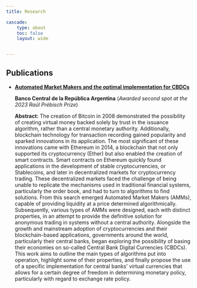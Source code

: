 ```yaml
---
title: Research 

cascade:
    type: about
    toc: false
    layout: wide


---
```


## Publications

* **[Automated Market Makers and the optimal implementation for CBDCs](https://www.bcra.gob.ar/Institucional/Resumen.asp?id=1640)**
    
    **Banco Central de la República Argentina** (*Awarded second spot at the 2023 Raúl Prébisch Prize*)

    **Abstract:** The creation of Bitcoin in 2008 demonstrated the possibility of creating virtual money backed solely by trust in the issuance algorithm, rather than a central monetary authority. Additionally, blockchain technology for transaction recording gained popularity and sparked innovations in its application. The most significant of these innovations came with Ethereum in 2014, a blockchain that not only supported its cryptocurrency (Ether) but also enabled the creation of smart contracts. Smart contracts on Ethereum quickly found applications in the development of stable cryptocurrencies, or Stablecoins, and later in decentralized markets for cryptocurrency trading. These decentralized markets faced the challenge of being unable to replicate the mechanisms used in traditional financial systems, particularly the order book, and had to turn to algorithms to find solutions. From this search emerged Automated Market Makers (AMMs), capable of providing liquidity at a price determined algorithmically. Subsequently, various types of AMMs were designed, each with distinct properties, in an attempt to provide the definitive solution for anonymous trading in systems without a central authority. Alongside the growth and mainstream adoption of cryptocurrencies and their blockchain-based applications, governments around the world, particularly their central banks, began exploring the possibility of basing their economies on so-called Central Bank Digital Currencies (CBDCs). This work aims to outline the main types of algorithms put into operation, highlight some of their properties, and finally propose the use of a specific implementation for central banks' virtual currencies that allows for a certain degree of freedom in determining monetary policy, particularly with regard to exchange rate policy. 
    

<!-- ## Working papers -->

